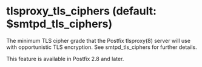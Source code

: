 # tlsproxy_tls_ciphers (default: $smtpd_tls_ciphers)
 The minimum TLS cipher grade that the Postfix tlsproxy(8) server
will use with opportunistic TLS encryption. See smtpd\_tls\_ciphers
for further details. 


 This feature is available in Postfix 2.8 and later. 


